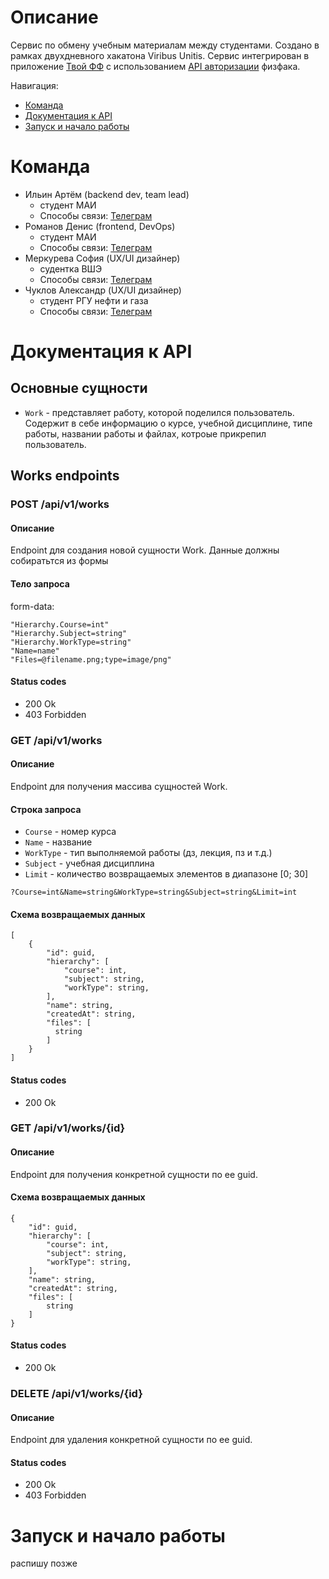 # Описание
Сервис по обмену учебным материалам между студентами. Создано в рамках двухдневного хакатона Viribus Unitis. Сервис интегрирован в приложение [Твой ФФ](https://app.profcomff.com/)
с использованием [API авторизации](https://github.com/profcomff/auth-api) физфака.

Навигация:
- [Команда](#команда)
- [Документация к API](#документация-к-api)
- [Запуск и начало работы](#документация-и-начало-работы)
# Команда
- Ильин Артём (backend dev, team lead)
	- студент МАИ
	- Способы связи: [Телеграм](https://t.me/LightChimera)
- Романов Денис (frontend, DevOps)
	- студент МАИ
	- Способы связи: [Телеграм](https://t.me/y7o4ka)
- Меркурева София (UX/UI дизайнер)
	- судентка ВШЭ
	- Способы связи: [Телеграм](https://t.me/sofimerk)
- Чуклов Александр (​UX/UI дизайнер)
	- студент РГУ нефти и газа
	- Способы связи: [Телеграм](https://t.me/dyrtand)


# Документация к API 

## Основные сущности
- `Work` - представляет работу, которой поделился пользователь. Содержит в себе информацию о курсе, учебной дисциплине, типе работы, названии работы и файлах, котроые прикрепил пользователь.

## Works endpoints
### POST /api/v1/works
#### Описание
Endpoint для создания новой сущности Work.
Данные должны собиратьтся из формы
#### Тело запроса
form-data:
``` form-data
"Hierarchy.Course=int"
"Hierarchy.Subject=string"
"Hierarchy.WorkType=string"
"Name=name"
"Files=@filename.png;type=image/png"
```
#### Status codes
- 200 Ok
- 403 Forbidden

### GET /api/v1/works
#### Описание
Endpoint для получения массива сущностей Work.
#### Строка запроса
- `Course` - номер курса
- `Name` - название
- `WorkType` - тип выполняемой работы (дз, лекция, пз и т.д.)
- `Subject` - учебная дисциплина
- `Limit` - количество возвращаемых элементов в диапазоне [0; 30]

``` query
?Course=int&Name=string&WorkType=string&Subject=string&Limit=int
```
#### Схема возвращаемых данных
```
[
	{
	    "id": guid,
	    "hierarchy": [
			"course": int,
		    "subject": string,
		    "workType": string,
	    ],
	    "name": string,
	    "createdAt": string,
	    "files": [
	      string
	    ]
	}
]
```
#### Status codes
- 200 Ok


### GET /api/v1/works/{id}
#### Описание
Endpoint для получения конкретной сущности по ее guid.
#### Схема возвращаемых данных

```
{
	"id": guid,
	"hierarchy": [
		"course": int,
		"subject": string,
		"workType": string,
	],
	"name": string,
	"createdAt": string,
	"files": [
		string
	]
}
```
#### Status codes
- 200 Ok

### DELETE /api/v1/works/{id}
#### Описание
Endpoint для удаления конкретной сущности по ее guid.
#### Status codes
- 200 Ok
- 403 Forbidden

# Запуск и начало работы
распишу позже
